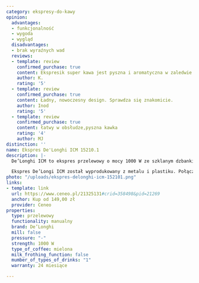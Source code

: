```yaml
---
category: ekspresy-do-kawy
opinion:
  advantages:
  - funkcjonalność
  - wygoda
  - wygląd
  disadvantages:
  - brak wyraźnych wad
  reviews:
  - template: review
    confirmed_purchase: true
    content: Ekspresik super kawa jest pyszna i aromatyczna w zaledwie parę sekund!!!!!!
    author: K.
    rating: '5'
  - template: review
    confirmed_purchase: true
    content: Ładny, nowoczesny design. Sprawdza się znakomicie.
    author: Inod
    rating: '5'
  - template: review
    confirmed_purchase: true
    content: łatwy w obsłudze,pyszna kawka
    rating: '4'
    author: MJ
distinction: ''
name: Ekspres De'Longhi ICM 15210.1
description: |-
  De’Longhi ICM to ekspres przelewowy o mocy 1000 W ze szklanym dzbankiem o pojemności 1,25 l. Duża pojemność dzbanka umożliwia zaparzenie nawet do 10 filiżanek kawy za jednym razem. Wyposażony w system zapobiegający kapaniu oraz system automatycznego wyłączania. To praktyczne i funkcjonalne akcesorium sprawdzi się świetnie w każdej kuchni.

  Ekspres De’Longi ICM został wyprodukowany z metalu i plastiku. Połączenie owych tworzyw zapewnia trwałość i solidność wykonania. Urządzenie jest wyjątkowo proste w użyciu, dzięki czemu pyszny kawowy napój można otrzymać za pomocą zaledwie jednego przycisku znajdującego się z przodu obudowy. Producent wyposażył ekspres w specjalną płytę grzewczą, która odpowiada za utrzymanie odpowiedniej temperatury zarówno podczas parzenia, jak i już po jego zakończeniu. Dzbanek ekspresu został wykonany ze szkła, dzięki czemu można go z powodzeniem myć w zmywarce. Równie łatwy w utrzymaniu czystości jest uchwyt na filtr, z uwagi na możliwość odłączenia od urządzenia.
photo: "/uploads/ekspres-delonghi-icm-152101.png"
links:
- template: link
  url: https://www.ceneo.pl/21325131#crid=358498&pid=21269
  anchor: Kup od 149,00 zł
  provider: Ceneo
properties:
  type: przelewowy
  functionality: manualny
  brand: De’Longhi
  mill: false
  pressure: "-"
  strength: 1000 W
  type_of_coffee: mielona
  milk_frothing_function: false
  mumber_of_types_of_drinks: "1"
  warranty: 24 miesiące

---
```

